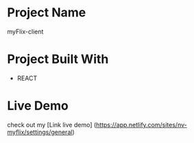 # Project Name

myFlix-client

# Project Built With

* REACT

# Live Demo

check out my [Link live demo] (https://app.netlify.com/sites/nv-myflix/settings/general)